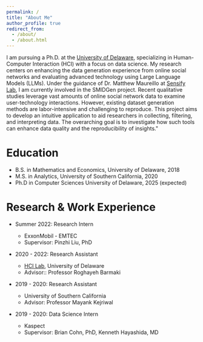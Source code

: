 ```yaml
---
permalink: /
title: "About Me"
author_profile: true
redirect_from: 
  - /about/
  - /about.html
---
```

I am pursuing a Ph.D. at the [University of Delaware](www.udel.edu), specializing in Human-Computer Interaction (HCI) with a focus on data science. My research centers on enhancing the data generation experience from online social networks and evaluating advanced technology using Large Language Models (LLMs). Under the guidance of Dr. Matthew Maureillo at [Sensify Lab](https://sensifylab.cis.udel.edu/), I am currently involved in the SMIDGen project. Recent qualitative studies leverage vast amounts of online social network data to examine user-technology interactions. However, existing dataset generation methods are labor-intensive and challenging to reproduce. This project aims to develop an intuitive application to aid researchers in collecting, filtering, and interpreting data. The overarching goal is to investigate how such tools can enhance data quality and the reproducibility of insights."


Education
======
* B.S. in Mathematics and Economics, University of Delaware, 2018
* M.S. in Analytics, University of Southern California, 2020
* Ph.D in Computer Sciences University of Delaware, 2025 (expected)

Research & Work Experience
======
* Summer 2022: Research Intern
  * ExxonMobil - EMTEC
  * Supervisor: Pinzhi Liu, PhD

* 2020 - 2022: Research Assistant
  * [HCI Lab](https://sites.udel.edu/hci-lab/), University of Delaware
  * Advisor:: Professor Roghayeh Barmaki

* 2019 - 2020: Research Assistant
  * University of Southern California
  * Advisor: Professor Mayank Kejriwal
 
* 2019 - 2020: Data Science Intern
  * Kaspect
  * Supervisor: Brian Cohn, PhD, Kenneth Hayashida, MD
